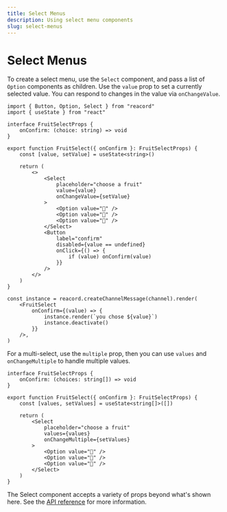 ```yaml
---
title: Select Menus
description: Using select menu components
slug: select-menus
---
```


# Select Menus

To create a select menu, use the `Select` component, and pass a list of `Option` components as children. Use the `value` prop to set a currently selected value. You can respond to changes in the value via `onChangeValue`.

```tsx
import { Button, Option, Select } from "reacord"
import { useState } from "react"

interface FruitSelectProps {
	onConfirm: (choice: string) => void
}

export function FruitSelect({ onConfirm }: FruitSelectProps) {
	const [value, setValue] = useState<string>()

	return (
		<>
			<Select
				placeholder="choose a fruit"
				value={value}
				onChangeValue={setValue}
			>
				<Option value="🍎" />
				<Option value="🍌" />
				<Option value="🍒" />
			</Select>
			<Button
				label="confirm"
				disabled={value == undefined}
				onClick={() => {
					if (value) onConfirm(value)
				}}
			/>
		</>
	)
}
```

```tsx
const instance = reacord.createChannelMessage(channel).render(
	<FruitSelect
		onConfirm={(value) => {
			instance.render(`you chose ${value}`)
			instance.deactivate()
		}}
	/>,
)
```

For a multi-select, use the `multiple` prop, then you can use `values` and `onChangeMultiple` to handle multiple values.

```tsx
interface FruitSelectProps {
	onConfirm: (choices: string[]) => void
}

export function FruitSelect({ onConfirm }: FruitSelectProps) {
	const [values, setValues] = useState<string[]>([])

	return (
		<Select
			placeholder="choose a fruit"
			values={values}
			onChangeMultiple={setValues}
		>
			<Option value="🍎" />
			<Option value="🍌" />
			<Option value="🍒" />
		</Select>
	)
}
```

The Select component accepts a variety of props beyond what's shown here. See the [API reference](/api/index.html#SelectChangeEvent) for more information.
